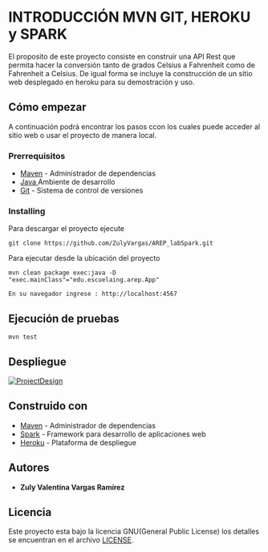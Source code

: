 # INTRODUCCIÓN MVN GIT, HEROKU y SPARK

El proposito de este proyecto consiste en construir una API Rest que permita hacer la conversión tanto de grados Celsius a Fahrenheit como de Fahrenheit a Celsius. De igual forma se incluye la construcción de un sitio web desplegado en heroku para su demostración y uso.

## Cómo empezar

A continuación podrá encontrar los pasos ccon los cuales puede acceder al sitio web o usar el proyecto de manera local.

### Prerrequisitos


* [Maven](https://maven.apache.org/) - Administrador de dependencias
* [Java ](https://www.oracle.com/co/java/technologies/javase/javase-jdk8-downloads.html)       Ambiente de desarrollo
* [Git](https://git-scm.com/) - Sistema de control de versiones

### Installing


Para descargar el proyecto ejecute 

    git clone https://github.com/ZulyVargas/AREP_labSpark.git

Para ejecutar desde la ubicación del proyecto 

    mvn clean package exec:java -D "exec.mainClass"="edu.escuelaing.arep.App"
    
    En su navegador ingrese : http://localhost:4567


## Ejecución de  pruebas

    mvn test



## Despliegue

[![ProjectDesign](https://www.herokucdn.com/deploy/button.png)](https://calm-earth-36734.herokuapp.com)

## Construido con 

* [Maven](https://maven.apache.org/) - Administrador de dependencias
* [Spark](http://sparkjava.com) - Framework para desarrollo de aplicaciones web
* [Heroku](https://heroku.com) - Plataforma de despliegue


## Autores

* **Zuly Valentina Vargas Ramírez** 


## Licencia

Este proyecto esta bajo la licencia GNU(General Public License) los detalles se encuentran en el archivo [LICENSE](LICENSE.txt).
